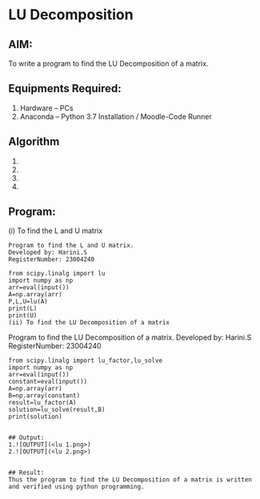 # LU Decomposition 

## AIM:
To write a program to find the LU Decomposition of a matrix.

## Equipments Required:
1. Hardware – PCs
2. Anaconda – Python 3.7 Installation / Moodle-Code Runner

## Algorithm
1. 
2. 
3. 
4. 

## Program:
(i) To find the L and U matrix
```
Program to find the L and U matrix.
Developed by: Harini.S 
RegisterNumber: 23004240

from scipy.linalg import lu
import numpy as np
arr=eval(input())
A=np.array(arr)
P,L,U=lu(A)
print(L)
print(U)
(ii) To find the LU Decomposition of a matrix
```
Program to find the LU Decomposition of a matrix.
Developed by: Harini.S
RegisterNumber: 23004240
``````
from scipy.linalg import lu_factor,lu_solve
import numpy as np
arr=eval(input())
constant=eval(input())
A=np.array(arr)
B=np.array(constant)
result=lu_factor(A)
solution=lu_solve(result,B)
print(solution)


## Output:
1.![OUTPUT](<lu 1.png>)
2.![OUTPUT](<lu 2.png>)


## Result:
Thus the program to find the LU Decomposition of a matrix is written and verified using python programming.

